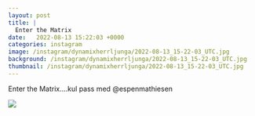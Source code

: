 ```yaml
---
layout: post
title: |
  Enter the Matrix
date:   2022-08-13 15:22:03 +0000
categories: instagram
image: /instagram/dynamixherrljunga/2022-08-13_15-22-03_UTC.jpg
background: /instagram/dynamixherrljunga/2022-08-13_15-22-03_UTC.jpg
thumbnail: /instagram/dynamixherrljunga/2022-08-13_15-22-03_UTC.jpg
---
```

Enter the Matrix....kul pass med @espenmathiesen



<img src='/www-dynamix-herrljunga/instagram/dynamixherrljunga/2022-08-13_15-22-03_UTC.jpg' class='img-fluid' />
